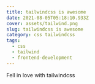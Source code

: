 ```yaml
---
title: tailwindcss is awesome
date: 2021-08-05T05:18:10.933Z
cover: assets/tailwind.png
slug: tailwindcss is awesome
category: css tailwindcss
tags:
  - css
  - tailwind
  - frontend-development
---
```

Fell in love with tailwindcss